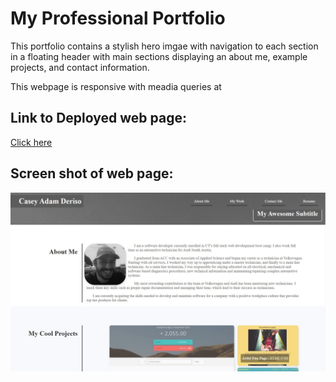 # My Professional Portfolio

This portfolio contains a stylish hero imgae with navigation to each section in a floating header with main sections displaying an about me, example projects, and contact information. 

This webpage is responsive with meadia queries at 

## Link to Deployed web page:
[Click here](https://caseyderiso.github.io/Professional-Portfolio)

## Screen shot of web page:

![Screenshot](./assets/photos/screenshot.jpg)